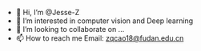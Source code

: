 - 👋 Hi, I’m @Jesse-Z
- 👀 I’m interested in computer vision and Deep learning
- 💞️ I’m looking to collaborate on ...
- 📫 How to reach me 
Email: zqcao18@fudan.edu.cn

<!---
Jesse-Z/Jesse-Z is a ✨ special ✨ repository because its `README.md` (this file) appears on your GitHub profile.
You can click the Preview link to take a look at your changes.
--->
